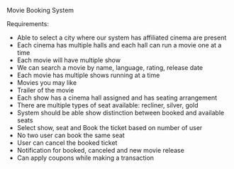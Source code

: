 Movie Booking System

Requirements:

* Able to select a city where our system has affiliated cinema are present
* Each cinema has multiple halls and each hall can run a movie one at a time
* Each movie will have multiple show
* We can search a movie by name, language, rating, release date
* Each movie has multiple shows running at a time
* Movies you may like
* Trailer of the movie
* Each show has a cinema hall assigned and has seating arrangement
* There are multiple types of seat available: recliner, silver, gold
* System should be able show distinction between booked and available seats
* Select show, seat and Book the ticket based on number of user
* No two user can book the same seat
* User can cancel the booked ticket
* Notification for booked, canceled and new movie release
* Can apply coupons while making a transaction

